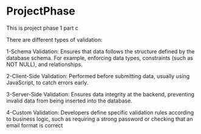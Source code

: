 # ProjectPhase
This is  project phase 1 part c


There are different types of validation:

1-Schema Validation: Ensures that data follows the structure defined by the database schema. For example, enforcing data types, constraints (such as NOT NULL), and relationships.

2-Client-Side Validation: Performed before submitting data, usually using JavaScript, to catch errors early.

3-Server-Side Validation: Ensures data integrity at the backend, preventing invalid data from being inserted into the database.

4-Custom Validation: Developers define specific validation rules according to business logic, such as requiring a strong password or checking that an email format is correct
